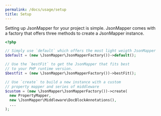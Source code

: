 ```yaml
---
permalink: /docs/usage/setup
title: Setup
---
```


Setting up JsonMapper for your project is simple. JsonMapper comes with a factory that
offers three methods to create a JsonMapper instance.

```php
<?php

// Simply use `default` which offers the most light weigth JsonMapper
$default = (new \JsonMapper\JsonMapperFactory())->default();

// Use the `bestFit` to get the JsonMapper that fits best 
// to your PHP runtime version.  
$bestfit = (new \JsonMapper\JsonMapperFactory())->bestFit();

// Use `create` to build a new instance with a custom 
// property mapper and series of middleware
$custom = (new \JsonMapper\JsonMapperFactory())->create(
  new PropertyMapper, 
  new \JsonMapper\Middleware\DocBlockAnnotations(),   
  ...
);
```  
